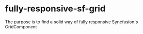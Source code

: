 # fully-responsive-sf-grid
The purpose is to find a solid way of fully responsive Syncfusion's GridComponent
